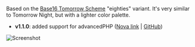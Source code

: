 Based on the [Base16 Tomorrow Scheme](https://github.com/chriskempson/base16-tomorrow-scheme) "eighties" variant. It's very similar to Tomorrow Night, but with a lighter color palette.

- **v1.1.0**: added support for advancedPHP ([Nova link](nova://extension/?id=dennisosaj.advancedPHP&name=advanced%20PHP) | [GitHub](https://github.com/dennisosaj/advancedphp.novaextension))

![Screenshot](https://i.postimg.cc/dV3TDhQd/Screen-Shot-2021-02-17-at-3-49-55-PM.png)
